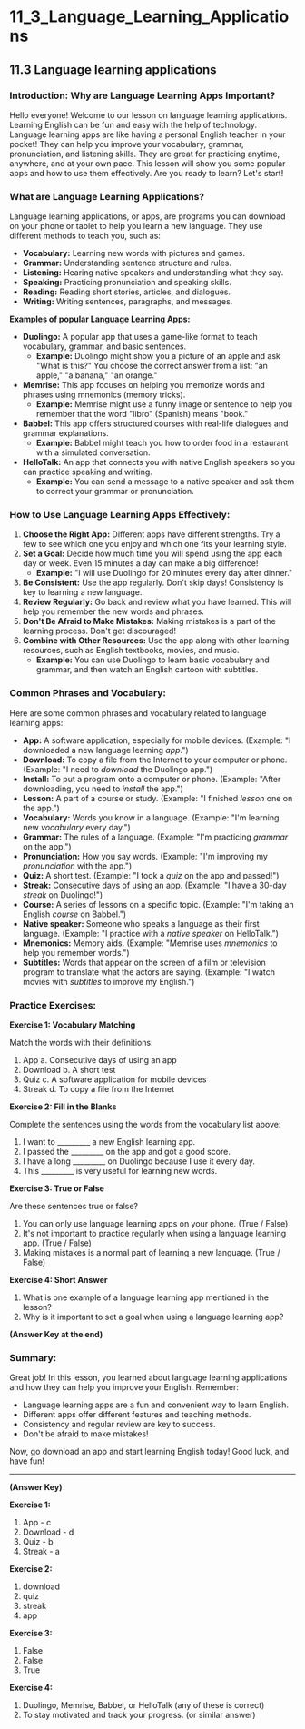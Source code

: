 # 11_3_Language_Learning_Applications

## 11.3 Language learning applications

### Introduction: Why are Language Learning Apps Important?

Hello everyone! Welcome to our lesson on language learning applications. Learning English can be fun and easy with the help of technology. Language learning apps are like having a personal English teacher in your pocket! They can help you improve your vocabulary, grammar, pronunciation, and listening skills. They are great for practicing anytime, anywhere, and at your own pace. This lesson will show you some popular apps and how to use them effectively. Are you ready to learn? Let's start!

### What are Language Learning Applications?

Language learning applications, or apps, are programs you can download on your phone or tablet to help you learn a new language. They use different methods to teach you, such as:

*   **Vocabulary:** Learning new words with pictures and games.
*   **Grammar:** Understanding sentence structure and rules.
*   **Listening:** Hearing native speakers and understanding what they say.
*   **Speaking:** Practicing pronunciation and speaking skills.
*   **Reading:** Reading short stories, articles, and dialogues.
*   **Writing:** Writing sentences, paragraphs, and messages.

**Examples of popular Language Learning Apps:**

*   **Duolingo:** A popular app that uses a game-like format to teach vocabulary, grammar, and basic sentences.
    *   **Example:** Duolingo might show you a picture of an apple and ask "What is this?" You choose the correct answer from a list: "an apple," "a banana," "an orange."
*   **Memrise:** This app focuses on helping you memorize words and phrases using mnemonics (memory tricks).
    *   **Example:** Memrise might use a funny image or sentence to help you remember that the word "libro" (Spanish) means "book."
*   **Babbel:** This app offers structured courses with real-life dialogues and grammar explanations.
    *   **Example:** Babbel might teach you how to order food in a restaurant with a simulated conversation.
*   **HelloTalk:** An app that connects you with native English speakers so you can practice speaking and writing.
    *   **Example:** You can send a message to a native speaker and ask them to correct your grammar or pronunciation.

### How to Use Language Learning Apps Effectively:

1.  **Choose the Right App:** Different apps have different strengths. Try a few to see which one you enjoy and which one fits your learning style.
2.  **Set a Goal:** Decide how much time you will spend using the app each day or week. Even 15 minutes a day can make a big difference!
    *   **Example:** "I will use Duolingo for 20 minutes every day after dinner."
3.  **Be Consistent:** Use the app regularly. Don't skip days! Consistency is key to learning a new language.
4.  **Review Regularly:** Go back and review what you have learned. This will help you remember the new words and phrases.
5.  **Don't Be Afraid to Make Mistakes:** Making mistakes is a part of the learning process. Don't get discouraged!
6.  **Combine with Other Resources:** Use the app along with other learning resources, such as English textbooks, movies, and music.
    *   **Example:** You can use Duolingo to learn basic vocabulary and grammar, and then watch an English cartoon with subtitles.

### Common Phrases and Vocabulary:

Here are some common phrases and vocabulary related to language learning apps:

*   **App:** A software application, especially for mobile devices. (Example: "I downloaded a new language learning *app*.")
*   **Download:** To copy a file from the Internet to your computer or phone. (Example: "I need to *download* the Duolingo app.")
*   **Install:** To put a program onto a computer or phone. (Example: "After downloading, you need to *install* the app.")
*   **Lesson:** A part of a course or study. (Example: "I finished *lesson* one on the app.")
*   **Vocabulary:** Words you know in a language. (Example: "I'm learning new *vocabulary* every day.")
*   **Grammar:** The rules of a language. (Example: "I'm practicing *grammar* on the app.")
*   **Pronunciation:** How you say words. (Example: "I'm improving my *pronunciation* with the app.")
*   **Quiz:** A short test. (Example: "I took a *quiz* on the app and passed!")
*   **Streak:** Consecutive days of using an app. (Example: "I have a 30-day *streak* on Duolingo!")
*   **Course:** A series of lessons on a specific topic. (Example: "I'm taking an English *course* on Babbel.")
*   **Native speaker:** Someone who speaks a language as their first language. (Example: "I practice with a *native speaker* on HelloTalk.")
*   **Mnemonics:** Memory aids. (Example: "Memrise uses *mnemonics* to help you remember words.")
*   **Subtitles:** Words that appear on the screen of a film or television program to translate what the actors are saying. (Example: "I watch movies with *subtitles* to improve my English.")

### Practice Exercises:

**Exercise 1: Vocabulary Matching**

Match the words with their definitions:

1.  App         a. Consecutive days of using an app
2.  Download    b. A short test
3.  Quiz        c. A software application for mobile devices
4.  Streak      d. To copy a file from the Internet

**Exercise 2: Fill in the Blanks**

Complete the sentences using the words from the vocabulary list above:

1.  I want to _________ a new English learning app.
2.  I passed the _________ on the app and got a good score.
3.  I have a long _________ on Duolingo because I use it every day.
4.  This _________ is very useful for learning new words.

**Exercise 3: True or False**

Are these sentences true or false?

1.  You can only use language learning apps on your phone. (True / False)
2.  It's not important to practice regularly when using a language learning app. (True / False)
3.  Making mistakes is a normal part of learning a new language. (True / False)

**Exercise 4: Short Answer**

1.  What is one example of a language learning app mentioned in the lesson?
2.  Why is it important to set a goal when using a language learning app?

**(Answer Key at the end)**

### Summary:

Great job! In this lesson, you learned about language learning applications and how they can help you improve your English. Remember:

*   Language learning apps are a fun and convenient way to learn English.
*   Different apps offer different features and teaching methods.
*   Consistency and regular review are key to success.
*   Don't be afraid to make mistakes!

Now, go download an app and start learning English today! Good luck, and have fun!

---

**(Answer Key)**

**Exercise 1:**

1.  App - c
2.  Download - d
3.  Quiz - b
4.  Streak - a

**Exercise 2:**

1.  download
2.  quiz
3.  streak
4.  app

**Exercise 3:**

1.  False
2.  False
3.  True

**Exercise 4:**

1.  Duolingo, Memrise, Babbel, or HelloTalk (any of these is correct)
2.  To stay motivated and track your progress. (or similar answer)
